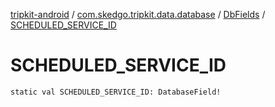 [tripkit-android](../../index.md) / [com.skedgo.tripkit.data.database](../index.md) / [DbFields](index.md) / [SCHEDULED_SERVICE_ID](./-s-c-h-e-d-u-l-e-d_-s-e-r-v-i-c-e_-i-d.md)

# SCHEDULED_SERVICE_ID

`static val SCHEDULED_SERVICE_ID: DatabaseField!`